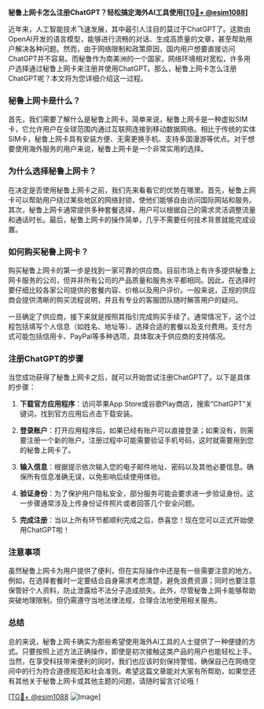 **秘鲁上网卡怎么注册ChatGPT？轻松搞定海外AI工具使用[[TG💪+ @esim1088](https://t.me/s/esim1088)]**

近年来，人工智能技术飞速发展，其中最引人注目的莫过于ChatGPT了。这款由OpenAI开发的语言模型，能够进行流畅的对话、生成高质量的文章，甚至帮助用户解决各种问题。然而，由于网络限制和政策原因，国内用户想要直接访问ChatGPT并不容易。而秘鲁作为南美洲的一个国家，网络环境相对宽松，许多用户选择通过秘鲁上网卡来注册并使用ChatGPT。那么，秘鲁上网卡怎么注册ChatGPT呢？本文将为您详细介绍这一过程。

### 秘鲁上网卡是什么？

首先，我们需要了解什么是秘鲁上网卡。简单来说，秘鲁上网卡是一种虚拟SIM卡，它允许用户在全球范围内通过互联网连接到移动数据网络。相比于传统的实体SIM卡，秘鲁上网卡具有安装方便、无需更换手机、支持多国漫游等优点。对于想要使用海外服务的用户来说，秘鲁上网卡是一个非常实用的选择。

### 为什么选择秘鲁上网卡？

在决定是否使用秘鲁上网卡之前，我们先来看看它的优势在哪里。首先，秘鲁上网卡可以帮助用户绕过某些地区的网络封锁，使他们能够自由访问国际网站和服务。其次，秘鲁上网卡通常提供多种套餐选择，用户可以根据自己的需求灵活调整流量和通话时长。最后，秘鲁上网卡的操作简单，几乎不需要任何技术背景就能完成设置。

### 如何购买秘鲁上网卡？

购买秘鲁上网卡的第一步是找到一家可靠的供应商。目前市场上有许多提供秘鲁上网卡服务的公司，但并非所有公司的产品质量和服务水平都相同。因此，在选择时要仔细比较各家公司提供的套餐内容、价格以及用户评价。一般来说，正规的供应商会提供清晰的购买流程说明，并且有专业的客服团队随时解答用户的疑问。

一旦确定了供应商，接下来就是按照其指引完成购买手续了。通常情况下，这个过程包括填写个人信息（如姓名、地址等）、选择合适的套餐以及支付费用。支付方式可能包括信用卡、PayPal等多种选项，具体取决于供应商的支持情况。

### 注册ChatGPT的步骤

当您成功获得了秘鲁上网卡之后，就可以开始尝试注册ChatGPT了。以下是具体的步骤：

1. **下载官方应用程序**：访问苹果App Store或谷歌Play商店，搜索“ChatGPT”关键词，找到官方应用后点击下载安装。
   
2. **登录账户**：打开应用程序后，如果已经有账户可以直接登录；如果没有，则需要注册一个新的账户。注册过程中可能需要验证手机号码，这时就需要用到您的秘鲁上网卡了。

3. **输入信息**：根据提示依次输入您的电子邮件地址、密码以及其他必要信息。确保所有信息准确无误，以免影响后续使用体验。

4. **验证身份**：为了保护用户隐私安全，部分服务可能会要求进一步验证身份。这一步骤通常涉及上传身份证件照片或者回答几个安全问题。

5. **完成注册**：当以上所有环节都顺利完成之后，恭喜您！现在您可以正式开始使用ChatGPT啦！

### 注意事项

虽然秘鲁上网卡为用户提供了便利，但在实际操作中还是有一些需要注意的地方。例如，在选择套餐时一定要结合自身需求考虑清楚，避免浪费资源；同时也要注意保管好个人资料，防止泄露给不法分子造成损失。此外，尽管秘鲁上网卡能够帮助突破地理限制，但仍需遵守当地法律法规，合理合法地使用相关服务。

### 总结

总的来说，秘鲁上网卡确实为那些希望使用海外AI工具的人士提供了一种便捷的方式。只要按照上述方法正确操作，即使是初次接触这类产品的用户也能轻松上手。当然，在享受科技带来便利的同时，我们也应该时刻保持警惕，确保自己在网络空间中的行为符合道德规范和社会准则。希望这篇文章能对大家有所帮助，如果您还有其他关于秘鲁上网卡或其他主题的问题，请随时留言讨论哦！

[[TG💪+ @esim1088](https://t.me/s/esim1088) ![Image](https://i.postimg.cc/4NQfJmqS/Snipaste-2025-05-13-00-14-12.png)]